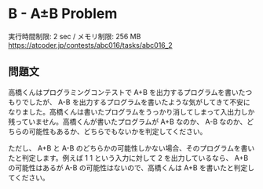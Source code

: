 # B - A±B Problem 
実行時間制限: 2 sec / メモリ制限: 256 MB
https://atcoder.jp/contests/abc016/tasks/abc016_2

## 問題文
高橋くんはプログラミングコンテストで A+B を出力するプログラムを書いたつもりでしたが、 A-B を出力するプログラムを書いたような気がしてきて不安になりました。高橋くんは書いたプログラムをうっかり消してしまって入出力しか残っていません。高橋くんが書いたプログラムが A+B なのか、 A-B なのか、どちらの可能性もあるか、どちらでもないかを判定してください。

ただし、 A+B と A-B のどちらかの可能性しかない場合、そのプログラムを書いたと判定します。例えば 1 1 という入力に対して 2 を出力しているなら、 A+B の可能性はあるが A-B の可能性はないので、高橋くんは A+B を書いたと判定してください。

